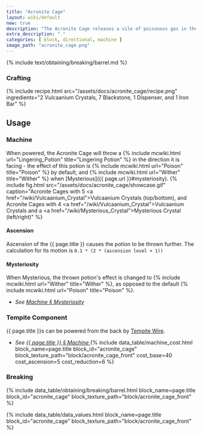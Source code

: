 ```yaml
---
title: "Acronite Cage"
layout: wiki/default
new: true
description: "The Acronite Cage releases a vile of poisonous gas in the direction it faces, affecting all entities its cloud hits"
extra_description: "."
categories: [ block, directional, machine ]
image_path: "acronite_cage.png"
---
```


<!-- Obtaining -->
<!-- Breaking -->
{% include text/obtaining/breaking/barrel.md %}

### Crafting
{% include recipe.html src="/assets/docs/acronite_cage/recipe.png" ingredients="2 Vulcaanium Crystals, 7 Blackstone, 1 Dispenser, and 1 Iron Bar" %}

## Usage
### Machine
When powered, the Acronite Cage will throw a {% include mcwiki.html url="Lingering_Potion" title="Lingering Potion" %} in the direction it is facing - the effect of this potion is {% include mcwiki.html url="Poison" title="Poison" %} by default, and {% include mcwiki.html url="Wither" title="Wither" %} when [Mysterious]({{ page.url }}#mysteriosity).
{% include fig.html src="/assets/docs/acronite_cage/showcase.gif" caption="Acronite Cages with 5 <a href=\"/wiki/Vulcaanium_Crystal\">Vulcaanium Crystals</a> (top/bottom), and Acronite Cages with 4 <a href=\"/wiki/Vulcaanium_Crystal\">Vulcaanium Crystals</a> and a <a href=\"/wiki/Mysterious_Crystal\">Mysterious Crystal</a> (left/right)" %}
#### Ascension
Ascension of the {{ page.title }} causes the potion to be thrown further. The calculation for its motion is `0.1 * (2 * (ascension level + 1))`
#### Mysteriosity
When Mysterious, the thrown potion's effect is changed to {% include mcwiki.html url="Wither" title="Wither" %}, as opposed to the default {% include mcwiki.html url="Poison" title="Poison" %}.
- *See [Machine § Mysteriosity](/wiki/Machine#mysteriosity)*

### Tempite Component
{{ page.title }}s can be powered from the back by [Tempite Wire](/wiki/Tempite_Wire).
- *See [{{ page.title }} § Machine ](#machine)*
{% include data_table/machine_cost.html block_name=page.title block_id="acronite_cage" block_texture_path="block/acronite_cage_front" cost_base=40 cost_ascension=5 cost_reduction=6 %}

### Breaking
{% include data_table/obtaining/breaking/barrel.html block_name=page.title block_id="acronite_cage" block_texture_path="block/acronite_cage_front" %}

<!-- Data Values -->
<!-- ID -->
{% include data_table/data_values.html block_name=page.title block_id="acronite_cage" block_texture_path="block/acronite_cage_front" %}
